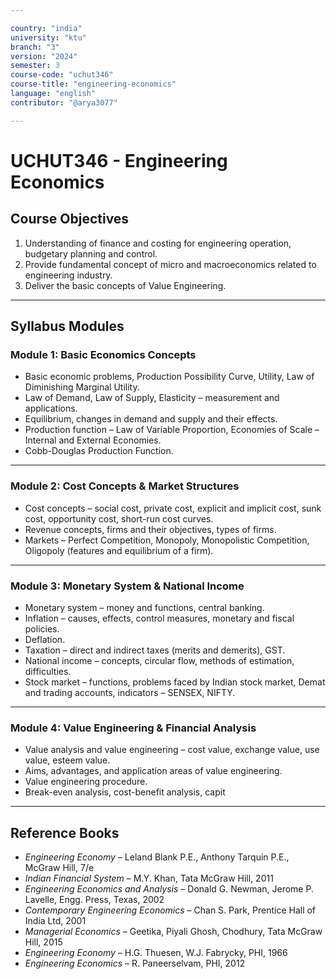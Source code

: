```yaml
---

country: "india"
university: "ktu"
branch: "3"
version: "2024"
semester: 3
course-code: "uchut346"
course-title: "engineering-economics"
language: "english"
contributor: "@arya3077"

---
```


# UCHUT346 - Engineering Economics

## Course Objectives

1. Understanding of finance and costing for engineering operation, budgetary planning and control.  
2. Provide fundamental concept of micro and macroeconomics related to engineering industry.  
3. Deliver the basic concepts of Value Engineering.  

---

## Syllabus Modules

### Module 1: Basic Economics Concepts
- Basic economic problems, Production Possibility Curve, Utility, Law of Diminishing Marginal Utility.  
- Law of Demand, Law of Supply, Elasticity – measurement and applications.  
- Equilibrium, changes in demand and supply and their effects.  
- Production function – Law of Variable Proportion, Economies of Scale – Internal and External Economies.  
- Cobb-Douglas Production Function.  

---

### Module 2: Cost Concepts & Market Structures
- Cost concepts – social cost, private cost, explicit and implicit cost, sunk cost, opportunity cost, short-run cost curves.  
- Revenue concepts, firms and their objectives, types of firms.  
- Markets – Perfect Competition, Monopoly, Monopolistic Competition, Oligopoly (features and equilibrium of a firm).  

---

### Module 3: Monetary System & National Income
- Monetary system – money and functions, central banking.  
- Inflation – causes, effects, control measures, monetary and fiscal policies.  
- Deflation.  
- Taxation – direct and indirect taxes (merits and demerits), GST.  
- National income – concepts, circular flow, methods of estimation, difficulties.  
- Stock market – functions, problems faced by Indian stock market, Demat and trading accounts, indicators – SENSEX, NIFTY.  

---

### Module 4: Value Engineering & Financial Analysis
- Value analysis and value engineering – cost value, exchange value, use value, esteem value.  
- Aims, advantages, and application areas of value engineering.  
- Value engineering procedure.  
- Break-even analysis, cost-benefit analysis, capit

---
## Reference Books

- *Engineering Economy* – Leland Blank P.E., Anthony Tarquin P.E., McGraw Hill, 7/e  
- *Indian Financial System* – M.Y. Khan, Tata McGraw Hill, 2011  
- *Engineering Economics and Analysis* – Donald G. Newman, Jerome P. Lavelle, Engg. Press, Texas, 2002  
- *Contemporary Engineering Economics* – Chan S. Park, Prentice Hall of India Ltd, 2001  
- *Managerial Economics* – Geetika, Piyali Ghosh, Chodhury, Tata McGraw Hill, 2015  
- *Engineering Economy* – H.G. Thuesen, W.J. Fabrycky, PHI, 1966  
- *Engineering Economics* – R. Paneerselvam, PHI, 2012  
